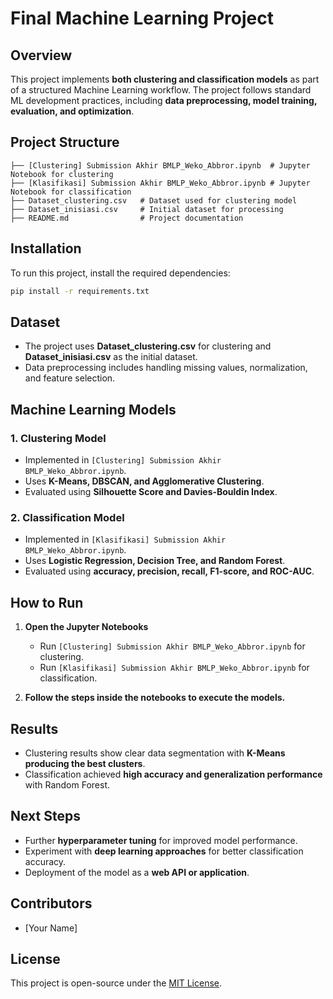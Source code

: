 # **Final Machine Learning Project**

## **Overview**
This project implements **both clustering and classification models** as part of a structured Machine Learning workflow. The project follows standard ML development practices, including **data preprocessing, model training, evaluation, and optimization**.

## **Project Structure**
```
├── [Clustering] Submission Akhir BMLP_Weko_Abbror.ipynb  # Jupyter Notebook for clustering
├── [Klasifikasi] Submission Akhir BMLP_Weko_Abbror.ipynb # Jupyter Notebook for classification
├── Dataset_clustering.csv   # Dataset used for clustering model
├── Dataset_inisiasi.csv     # Initial dataset for processing
├── README.md                # Project documentation
```

## **Installation**
To run this project, install the required dependencies:
```bash
pip install -r requirements.txt
```

## **Dataset**
- The project uses **Dataset_clustering.csv** for clustering and **Dataset_inisiasi.csv** as the initial dataset.
- Data preprocessing includes handling missing values, normalization, and feature selection.

## **Machine Learning Models**
### **1. Clustering Model**
- Implemented in `[Clustering] Submission Akhir BMLP_Weko_Abbror.ipynb`.
- Uses **K-Means, DBSCAN, and Agglomerative Clustering**.
- Evaluated using **Silhouette Score and Davies-Bouldin Index**.

### **2. Classification Model**
- Implemented in `[Klasifikasi] Submission Akhir BMLP_Weko_Abbror.ipynb`.
- Uses **Logistic Regression, Decision Tree, and Random Forest**.
- Evaluated using **accuracy, precision, recall, F1-score, and ROC-AUC**.

## **How to Run**
1. **Open the Jupyter Notebooks**
   - Run `[Clustering] Submission Akhir BMLP_Weko_Abbror.ipynb` for clustering.
   - Run `[Klasifikasi] Submission Akhir BMLP_Weko_Abbror.ipynb` for classification.

2. **Follow the steps inside the notebooks to execute the models.**

## **Results**
- Clustering results show clear data segmentation with **K-Means producing the best clusters**.
- Classification achieved **high accuracy and generalization performance** with Random Forest.

## **Next Steps**
- Further **hyperparameter tuning** for improved model performance.
- Experiment with **deep learning approaches** for better classification accuracy.
- Deployment of the model as a **web API or application**.

## **Contributors**
- [Your Name]

## **License**
This project is open-source under the [MIT License](LICENSE).
